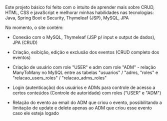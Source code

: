 Este projeto básico foi feito com o intuito de aprender mais sobre CRUD, HTML, CSS e javaScript e melhorar minhas habilidades nas tecnologias: Java, Spring Boot e Security, Thymeleaf (JSP), MySQL, JPA

No momento, o site contém:

- Conexão com o MySQL, Thymeleaf (JSP p/ input e output de dados), JPA (CRUD)


- Criação, exibição, edição e exclusão dos eventos (CRUD completo dos eventos)
  

- Criação de usuário com role "USER" e adm com role "ADM" - relação ManyToMany no MySQL entre as tabelas "usuarios" / "adms, "roles" e "relacao_users_roles" / "relacao_adms_roles"
  

- Login (autenticação) dos usuários e ADMs para controle de acesso a certos conteúdos (Controle de autoridade) com roles ("USER" e "ADM")
  

- Relação do evento ao email do ADM que criou o evento, possibilitando a limitação de update e delete apenas ao ADM que criou esse evento caso ele esteja logado